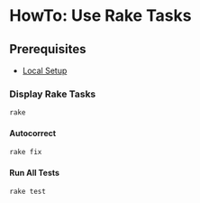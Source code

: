 # HowTo: Use Rake Tasks

## Prerequisites
* [Local Setup](local_setup.md)

### Display Rake Tasks
```bash
rake
```

#### Autocorrect
```bash
rake fix
```

#### Run All Tests
```bash
rake test
```
